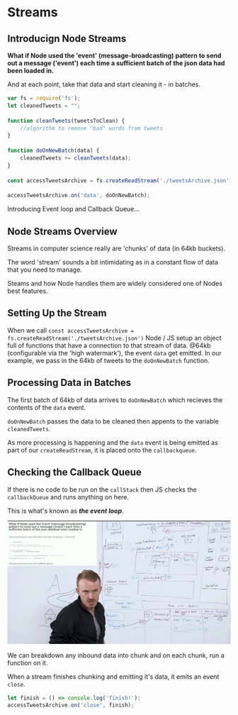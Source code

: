 # Streams

## Introducign Node Streams

**What if Node used the 'event' (message-broadcasting) pattern to send out a message ('event') each time a sufficient batch of the json data had been loaded in.**

And at each point, take that data and start cleaning it - in batches.

```js
var fs = require('fs');
let cleanedTweets = "";

function cleanTweets(tweetsToClean) {
    //algorithm to remove "bad" words from tweets
}

function doOnNewBatch(data) {
    cleanedTweets += cleanTweets(data);
}

const accessTweetsArchive = fs.createReadStream('./tweetsArchive.json')

accessTweetsArchive.on('data', doOnNewBatch);
```

Introducing Event loop and Callback Queue...

## Node Streams Overview

Streams in computer science really are 'chunks' of data (in 64kb buckets).

The word 'stream' sounds a bit intimidating as in a constant flow of data that you need to manage.

Steams and how Node handles them are widely considered one of Nodes best features.

## Setting Up the Stream

When we call `const accessTweetsArchive = fs.createReadStream('./tweetsArchive.json')` Node / JS setup an object full of functions that have a connection to that stream of data. @64kb (configurable via the 'high watermark'), the event `data` get emitted. In our example, we pass in the 64kb of tweets to the `doOnNewBatch` function.

## Processing Data in Batches

The first batch of 64kb of data arrives to `doOnNewBatch` which recieves the contents of the `data` event.

`doOnNewBatch` passes the data to be cleaned then appents to the variable `cleanedTweets`.

As more processing is happening and the `data` event is being emitted as part of our `createReadStream`, it is placed onto the `callbackqueue`.

## Checking the Callback Queue

If there is no code to be run on the `callStack` then JS checks the `callbackQueue` and runs anything on here.

This is what's known as **_the event loop_**.

![stream-processing](/img/06-streams-1.png)

We can breakdown any inbound data into chunk and on each chunk, run a function on it.

When a stream finishes chunking and emitting it's data, it emits an event `close`.

```js
let finish = () => console.log('finish!');
accessTweetsArchive.on('close', finish);
```
